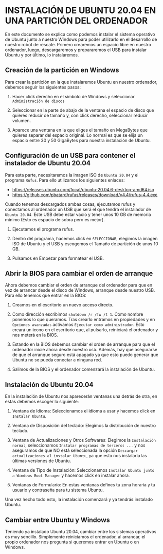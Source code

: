 # INSTALACIÓN DE UBUNTU 20.04 EN UNA PARTICIÓN DEL ORDENADOR

En este documento se explica como podemos instalar el sistema operativo de Ubuntu junto a nuestro Windows para poder utilizarlo en el desarrollo de nuestro robot de rescate. Primero crearemos un espacio libre en nuestro ordenador, luego, descargaremos y prepararemos el USB para instalar Ubuntu y por último, lo instalaremos.

## Creación de la partición en Windows

Para crear la partición en la que instalaremos Ubuntu en nuestro ordenador, debemos seguir los siguientes pasos:

1. Hacer click derecho en el símbolo de Windows y seleccionar 
`Administración de discos`

2. Seleccionar en la parte de abajo de la ventana el espacio de disco que quieres reducir de tamaño y, con click derecho, seleccionar reducir volumen.

3. Aparece una ventana en la que eliges el tamaño en MegaBytes que quieres separar del espacio original. Lo normal es que se elija un espacio entre 30 y 50 GigaBytes para nuestra instalación de Ubuntu.

## Configuración de un USB para contener el instalador de Ubuntu 20.04

Para esta parte, necesitaremos la imagen ISO de `Ubuntu 20.04` y el programa `Rufus`. Para ello utilizamos los siguientes enlaces:

- https://releases.ubuntu.com/focal/ubuntu-20.04.6-desktop-amd64.iso
- https://github.com/pbatard/rufus/releases/download/v4.4/rufus-4.4.exe

Cuando tenemos descargados ambas cosas, ejecutamos rufus y conectamos al ordenador un USB que será el que tendrá el instalador de `Ubuntu 20.04`. Este USB debe estar vacío y tener unos 10 GB de memoria mínimo (Esto es espacio de sobra pero es mejor). 

1. Ejecutamos el programa rufus.

2. Dentro del programa, hacemos click en `SELECCIONAR`, elegimos la imagen ISO de Ubuntu y el USB y escogemos el Tamaño de partición de unos 10 GB.

3. Pulsamos en Empezar para formatear el USB.

## Abrir la BIOS para cambiar el orden de arranque

Ahora debemos cambiar el orden de arranque del ordenador para que en vez de arrancar desde el disco de Windows, arranque desde nuestro USB. Para ello tenemos que entrar en la BIOS:

1. Creamos en el escritorio un nuevo acceso directo.

2. Como dirección escribimos `shutdown /r /fw /t 1`. Como nombre ponemos lo que queramos. Tras crearlo entramos en propiedades y en `Opciones avanzadas` activamos `Ejecutar como administrador`. Esto creará un icono en el escritorio que, al pulsarlo, reiniciará el ordenador y nos meterá en la BIOS.

3. Estando en la BIOS debemos cambiar el orden de arranque para que el ordenador inicie ahora desde nuestro usb. Además, hay que asegurarse de que el arranque seguro está apagado ya que esto puedo generar que Ubuntu no se pueda conectar a ninguna red.

4. Salimos de la BIOS y el ordenador comenzará la instalación de Ubuntu.


## Instalación de Ubuntu 20.04

En la instalación de Ubuntu nos aparecerán ventanas una detrás de otra, en estas debemos escoger lo siguiente:

1. Ventana de Idioma: Seleccionamos el idioma a usar y hacemos click en `Instalar Ubuntu`.

2. Ventana de Disposición del teclado: Elegimos la distribución de nuestro teclado.

3. Ventana de Actualizaciones y Otros Softwares: Elegimos la `Instalación normal`, seleccionamos `Instalar programas de terceros ...` y nos aseguramos de que NO está seleccionada la opción `Descargar actualizaciones al instalar Ubuntu`, ya que esto nos instalaría las últimas versiones de Ubuntu.

4. Ventana de Tipo de Instalación: Seleccionamos `Instalar Ubuntu junto a Windows Boot Manager` y hacemos click en instalar ahora.

5. Ventanas de Formulario: En estas ventanas defines tu zona horaria y tu usuario y contraseña para tu sistema Ubuntu.

Una vez hecho todo esto, la instalación comenzará y ya tendrás instalado Ubuntu.


## Cambiar entre Ubuntu y Windows

Teniendo ya instalado Ubuntu 20.04, cambiar entre los sistemas operativos es muy sencillo. Simplemente reiniciamos el ordenador, al arrancar, el propio ordenador nos pregunta si queremos entrar en Ubuntu o en Windows.
